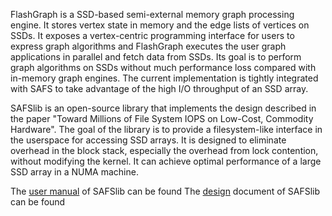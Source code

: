 FlashGraph is a SSD-based semi-external memory graph processing engine.
It stores vertex state in memory and the edge lists of vertices on SSDs.
It exposes a vertex-centric programming interface for users to express
graph algorithms and FlashGraph executes the user graph applications
in parallel and fetch data from SSDs. Its goal is to perform graph algorithms
on SSDs without much performance loss compared with in-memory graph engines.
The current implementation is tightly integrated with SAFS to take advantage
of the high I/O throughput of an SSD array.

SAFSlib is an open-source library that implements the design described
in the paper "Toward Millions of File System IOPS on Low-Cost, Commodity Hardware".
The goal of the library is to provide a filesystem-like interface
in the userspace for accessing SSD arrays. It is designed to eliminate overhead
in the block stack, especially the overhead from lock contention, without
modifying the kernel. It can achieve optimal performance of a large SSD array
in a NUMA machine.

The [user manual](https://docs.google.com/document/d/1OpsuLZw60MGCZAg4xO-j-1_AEWm3Yc2nqKKu8kXotkA/edit?usp=sharing) of SAFSlib can be found
The [design](https://docs.google.com/document/d/1iiAev0-6IB7zB98eK-Ax3XVYoJa0BTejykltnD4D1cI/edit?usp=sharing) document of SAFSlib can be found
